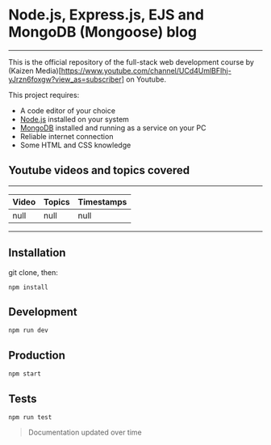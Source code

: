# Node.js, Express.js, EJS and MongoDB (Mongoose) blog

---

This is the official repository of the full-stack web development course by (Kaizen Media)[https://www.youtube.com/channel/UCd4UmlBFIhj-yJrzn6foxgw?view_as=subscriber] on Youtube.

This project requires:

- A code editor of your choice
- [Node.js](https://nodejs.org) installed on your system
- [MongoDB](https://mongodb.com) installed and running as a service on your PC
- Reliable internet connection
- Some HTML and CSS knowledge

## Youtube videos and topics covered

---

| Video | Topics | Timestamps |
| ----- | ------ | ---------- |
| null  | null   | null       |

---

## Installation

git clone, then:

```
npm install
```

## Development

```
npm run dev
```

## Production

```
npm start
```

## Tests

```
npm run test
```

> Documentation updated over time
